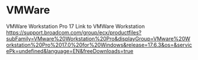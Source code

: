 # VMWare
VMWare Workstation Pro 17
Link to VMWare Workstation 
https://support.broadcom.com/group/ecx/productfiles?subFamily=VMware%20Workstation%20Pro&displayGroup=VMware%20Workstation%20Pro%2017.0%20for%20Windows&release=17.6.3&os=&servicePk=undefined&language=EN&freeDownloads=true
